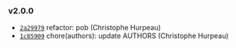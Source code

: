 ### v2.0.0

- [`2a29979`](https://github.com/nightingalejs/nightingale-slack-output/commit/2a299792979aceb0ea1b7866dd50ec95f546247f) refactor: pob (Christophe Hurpeau)
- [`1c85909`](https://github.com/nightingalejs/nightingale-slack-output/commit/1c85909da9836305ae36d6635011e332b91ba406) chore(authors): update AUTHORS (Christophe Hurpeau)

